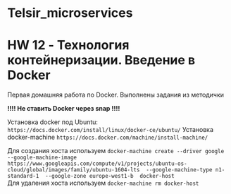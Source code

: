 # Telsir_microservices



# HW 12 - Технология контейнеризации. Введение в Docker

Первая домашняя работа по Docker. Выполнены задания из методички

**!!!! Не ставить Docker через snap !!!!**

Установка docker под Ubuntu: `https://docs.docker.com/install/linux/docker-ce/ubuntu/`
Установка docker-machine `https://docs.docker.com/machine/install-machine/`

Для создания хоста используем `docker-machine create --driver google  --google-machine-image https://www.googleapis.com/compute/v1/projects/ubuntu-os-cloud/global/images/family/ubuntu-1604-lts  --google-machine-type n1-standard-1  --google-zone europe-west1-b  docker-host` \
Для удаления хоста используем `docker-machine rm docker-host`
